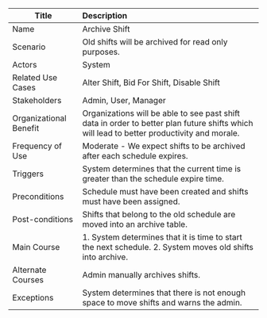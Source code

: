 | Title | Description |
|-------|:------------|
| Name | Archive Shift |
| Scenario | Old shifts will be archived for read only purposes. |
| Actors | System |
| Related Use Cases | Alter Shift, Bid For Shift, Disable Shift |
| Stakeholders | Admin, User, Manager |
| Organizational Benefit | Organizations will be able to see past shift data in order to better plan future shifts which will lead to better productivity and morale. |
| Frequency of Use | Moderate - We expect shifts to be archived after each schedule expires. |
| Triggers | System determines that the current time is greater than the schedule expire time. |
| Preconditions | Schedule must have been created and shifts must have been assigned. |
| Post-conditions | Shifts that belong to the old schedule are moved into an archive table. |
| Main Course | 1. System determines that it is time to start the next schedule. 2. System moves old shifts into archive. |
| Alternate Courses | Admin manually archives shifts. |
| Exceptions | System determines that there is not enough space to move shifts and warns the admin. |
